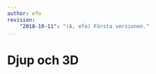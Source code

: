 ```yaml
---
author: efo
revision:
    "2018-10-11": "(A, efo) Första versionen."
...
```

Djup och 3D
=======================
